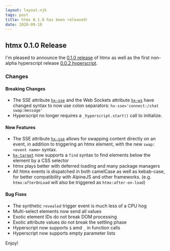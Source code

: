 ```yaml
---
layout: layout.njk
tags: post
title: htmx 0.1.0 has been released!
date: 2020-09-18
---
```


## htmx 0.1.0 Release

I'm pleased to announce the [0.1.0 release](https://unpkg.com/browse/htmx.org@0.1.0/) of htmx as well as the first non-alpha hyperscript
release [0.0.2 hyperscript](https://unpkg.com/hyperscript.org@0.0.2).

### Changes

#### Breaking Changes

* The SSE attribute [`hx-sse`](/attributes/hx-sse/) and the Web Sockets attribute [`hx-ws`](/attributes/hx-ws) have changed syntax to now use colon separators: `hx-sse='connect:/chat swap:message'`
* Hyperscript no longer requires a `_hyperscript.start()` call to initialize.

#### New Features

* The SSE attribute [`hx-sse`](/attributes/hx-sse/) allows for swapping content directly on an event, in addition to triggering an htmx element,
with the new `swap:<event name>` syntax.
* [`hx-target`](/attributes/hx-target) now supports a `find` syntax to find elements below the element by a CSS selector
* htmx plays better with deferred loading and many package managers
* All htmx events is dispatched in both camelCase as well as kebab-case, for better compatibility with AlpineJS and other frameworks.  (e.g. `htmx:afterOnLoad` will also be triggered as
`htmx:after-on-load`)

#### Bug Fixes

* The synthetic `revealed` trigger event is much less of a CPU hog
* Multi-select elements now send all values
* Exotic element IDs do not break DOM processing
* Exotic attribute values do not break the settling phase
* Hyperscript now supports `$` amd `_` in function calls
* Hyperscript now supports empty parameter lists

Enjoy!
